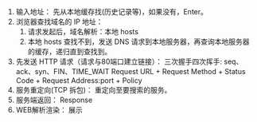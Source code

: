 1. 输入地址：
    先从本地缓存找(历史记录等)，如果没有，Enter。
2. 浏览器查找域名的 IP 地址：
    1. 请求发起后，域名解析：本地 hosts
    2. 本地 hosts 查找不到，发送 DNS 请求到本地服务器，再查询本地服务器的缓存，递归直到查找到。
3. 先发送 HTTP 请求（请求与80端口建立链接）：
    三次握手四次挥手: seq、ack、syn、FIN、TIME_WAIT
    Request URL + Request Method + Status Code + Request Address:port + Policy
4. 服务重定向(TCP 拆包)：
    重定向至要搜索的服务。
5. 服务端返回：
    Response
6. WEB解析渲染：
    展示
